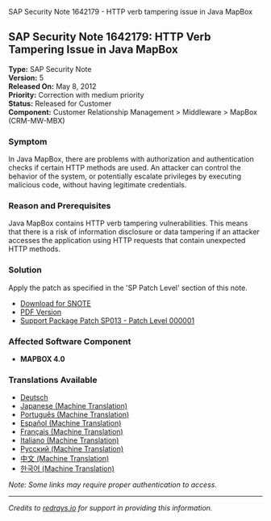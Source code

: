 SAP Security Note 1642179 - HTTP verb tampering issue in Java MapBox

## SAP Security Note 1642179: HTTP Verb Tampering Issue in Java MapBox

**Type:** SAP Security Note  
**Version:** 5  
**Released On:** May 8, 2012  
**Priority:** Correction with medium priority  
**Status:** Released for Customer  
**Component:** Customer Relationship Management > Middleware > MapBox (CRM-MW-MBX)

### Symptom
In Java MapBox, there are problems with authorization and authentication checks if certain HTTP methods are used. An attacker can control the behavior of the system, or potentially escalate privileges by executing malicious code, without having legitimate credentials.

### Reason and Prerequisites
Java MapBox contains HTTP verb tampering vulnerabilities. This means that there is a risk of information disclosure or data tampering if an attacker accesses the application using HTTP requests that contain unexpected HTTP methods.

### Solution
Apply the patch as specified in the 'SP Patch Level' section of this note.

- [Download for SNOTE](https://notesdownloads.sap.com/note/0040000017325862017)
- [PDF Version](https://userapps.support.sap.com/sap/support/sfm/notes/print/0001642179?language=en-US&token=5B761B1F0E8991009D085846262C1762)
- [Support Package Patch SP013 - Patch Level 000001](https://userapps.support.sap.com/sap/support/swdc/notes?cvnr=01200615320200006761&support_package=SP013&patch_level=000001)

### Affected Software Component
- **MAPBOX 4.0**

### Translations Available
- [Deutsch](https://me.sap.com/notes/0001642179/D)
- [Japanese (Machine Translation)](https://me.sap.com/notes/0001642179/J)
- [Português (Machine Translation)](https://me.sap.com/notes/0001642179/P)
- [Español (Machine Translation)](https://me.sap.com/notes/0001642179/S)
- [Français (Machine Translation)](https://me.sap.com/notes/0001642179/F)
- [Italiano (Machine Translation)](https://me.sap.com/notes/0001642179/I)
- [Русский (Machine Translation)](https://me.sap.com/notes/0001642179/R)
- [中文 (Machine Translation)](https://me.sap.com/notes/0001642179/1)
- [한국어 (Machine Translation)](https://me.sap.com/notes/0001642179/3)

*Note: Some links may require proper authentication to access.*

---

*Credits to [redrays.io](https://redrays.io) for support in providing this information.*